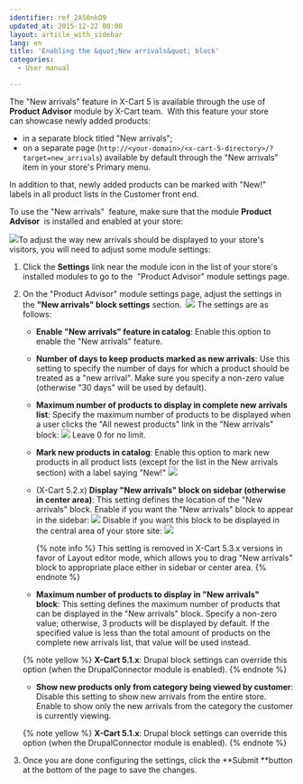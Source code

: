 ```yaml
---
identifier: ref_2A50nkO9
updated_at: 2015-12-22 00:00
layout: article_with_sidebar
lang: en
title: 'Enabling the &quot;New arrivals&quot; block'
categories:
  - User manual

---
```



The "New arrivals" feature in X-Cart 5 is available through the use of **Product Advisor** module by X-Cart team.  With this feature your store can showcase newly added products:

*   in a separate block titled "New arrivals";
*   on a separate page (`http://<your-domain>/<x-cart-5-directory>/?target=new_arrivals`) available by default through the "New arrivals" item in your store's Primary menu.

In addition to that, newly added products can be marked with "New!" labels in all product lists in the Customer front end.

To use the "New arrivals"  feature, make sure that the module **Product Advisor**  is installed and enabled at your store:

![]({{site.baseurl}}/attachments/6389778/8717811.png?effects=drop-shadow)To adjust the way new arrivals should be displayed to your store's visitors, you will need to adjust some module settings:

1.  Click the **Settings** link near the module icon in the list of your store's installed modules to go to the  "Product Advisor" module settings page.
2.  On the "Product Advisor" module settings page, adjust the settings in the **"New arrivals" block settings** section.
     ![]({{site.baseurl}}/attachments/6389778/8717812.png?effects=drop-shadow)
    The settings are as follows:

    *   **Enable "New arrivals" feature in catalog**: Enable this option to enable the "New arrivals" feature. 
    *   **Number of days to keep products marked as new arrivals**: Use this setting to specify the number of days for which a product should be treated as a "new arrival". Make sure you specify a non-zero value (otherwise "30 days" will be used by default).
    *   **Maximum number of products to display in complete new arrivals list**: Specify the maximum number of products to be displayed when a user clicks the "All newest products" link in the "New arrivals" block:
        ![]({{site.baseurl}}/attachments/6389778/8717847.png?effects=drop-shadow)
        Leave 0 for no limit.
    *   **Mark new products in catalog**: Enable this option to mark new products in all product lists (except for the list in the New arrivals section) with a label saying "New!"
        ![]({{site.baseurl}}/attachments/6389778/8717846.png?effects=drop-shadow)
    *   (X-Cart 5.2.x) **Display "New arrivals" block on sidebar (otherwise in center area)**: This setting defines the location of the "New arrivals" block. Enable if you want the "New arrivals" block to appear in the sidebar:
        ![]({{site.baseurl}}/attachments/6389778/8717813.png?effects=drop-shadow)
        Disable if you want this block to be displayed in the central area of your store site:
        ![]({{site.baseurl}}/attachments/6389778/8717845.png?effects=drop-shadow)

        {% note info %}
        This setting is removed in X-Cart 5.3.x versions in favor of Layout editor mode, which allows you to drag "New arrivals" block to appropriate place either in sidebar or center area.
        {% endnote %}

    *   **Maximum number of products to display in "New arrivals" block**: This setting defines the maximum number of products that can be displayed in the "New arrivals" block. Specify a non-zero value; otherwise, 3 products will be displayed by default. If the specified value is less than the total amount of products on the complete new arrivals list, that value will be used instead. 

    {% note yellow %}
    __X-Cart 5.1.x__: Drupal block settings can override this option (when the DrupalConnector module is enabled).
    {% endnote %}

    *   **Show new products only from category being viewed by customer**: Disable this setting to show new arrivals from the entire store. Enable to show only the new arrivals from the category the customer is currently viewing.

    {% note yellow %}
    __X-Cart 5.1.x__: Drupal block settings can override this option (when the DrupalConnector module is enabled).
    {% endnote %}

3.  Once you are done configuring the settings, click the **Submit **button at the bottom of the page to save the changes.
